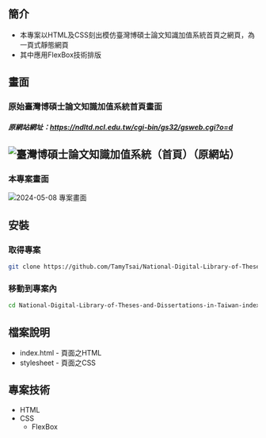 ## 簡介
- 本專案以HTML及CSS刻出模仿臺灣博碩士論文知識加值系統首頁之網頁，為一頁式靜態網頁
- 其中應用FlexBox技術排版

## 畫面
### 原始臺灣博碩士論文知識加值系統首頁畫面
##### 原網站網址：https://ndltd.ncl.edu.tw/cgi-bin/gs32/gsweb.cgi?o=d
![臺灣博碩士論文知識加值系統（首頁）（原網站）](https://github.com/TamyTsai/National-Digital-Library-of-Theses-and-Dissertations-in-Taiwan-index-page/assets/97825677/4bd9732a-d43b-46a1-99e6-42405d8d4e4c)
---
### 本專案畫面
![2024-05-08 專案畫面](https://github.com/TamyTsai/National-Digital-Library-of-Theses-and-Dissertations-in-Taiwan-index-page/assets/97825677/498752b0-d094-4d1b-95c8-25b7e710e8f1)

## 安裝
### 取得專案
```bash
git clone https://github.com/TamyTsai/National-Digital-Library-of-Theses-and-Dissertations-in-Taiwan-index-page.git
```
### 移動到專案內
```bash
cd National-Digital-Library-of-Theses-and-Dissertations-in-Taiwan-index-page
```

## 檔案說明
- index.html - 頁面之HTML
- stylesheet - 頁面之CSS

## 專案技術
- HTML
- CSS
  - FlexBox
